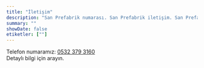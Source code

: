 ```yaml
---
title: "İletişim"
description: "San Prefabrik numarası. San Prefabrik iletişim. San Prefabrik telefon. Bilgilerinin bulunduğu sayfa."
summary: ""
showDate: false
etiketler: [""]
---
```


Telefon numaramız: [0532 379 3160](tel:00905323793160)  
Detaylı bilgi için arayın.
